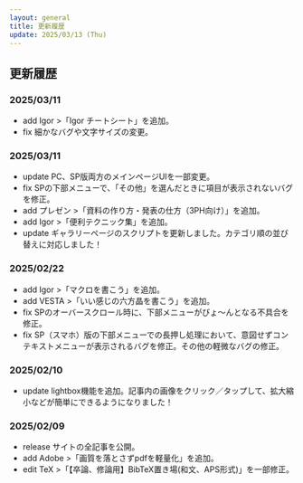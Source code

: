 ```yaml
---
layout: general
title: 更新履歴
update: 2025/03/13 (Thu)
---
```


## 更新履歴

### 2025/03/11
- <span class="log-mark">add</span> Igor >「Igor チートシート」を追加。
- <span class="log-mark">fix</span> 細かなバグや文字サイズの変更。

### 2025/03/11
- <span class="log-mark">update</span> PC、SP版両方のメインページUIを一部変更。
- <span class="log-mark">fix</span> SPの下部メニューで、「その他」を選んだときに項目が表示されないバグを修正。
- <span class="log-mark">add</span> プレゼン >「資料の作り方・発表の仕方（3PH向け）」を追加。
- <span class="log-mark">add</span> Igor >「便利テクニック集」を追加。
- <span class="log-mark">update</span> ギャラリーページのスクリプトを更新しました。カテゴリ順の並び替えに対応しました！

### 2025/02/22
- <span class="log-mark">add</span> Igor >「マクロを書こう」を追加。
- <span class="log-mark">add</span> VESTA >「いい感じの六方晶を書こう」を追加。
- <span class="log-mark">fix</span> SPのオーバースクロール時に、下部メニューがびょ～んとなる不具合を修正。
- <span class="log-mark">fix</span> SP（スマホ）版の下部メニューでの長押し処理において、意図せずコンテキストメニューが表示されるバグを修正。その他の軽微なバグの修正。

### 2025/02/10
- <span class="log-mark">update</span> lightbox機能を追加。記事内の画像をクリック／タップして、拡大縮小などが簡単にできるようになりました！

### 2025/02/09
- <span class="log-mark">release</span> サイトの全記事を公開。
- <span class="log-mark">add</span> Adobe >「画質を落とさずpdfを軽量化」を追加。
- <span class="log-mark">edit</span> TeX >「【卒論、修論用】BibTeX置き場(和文、APS形式)」を一部修正。
